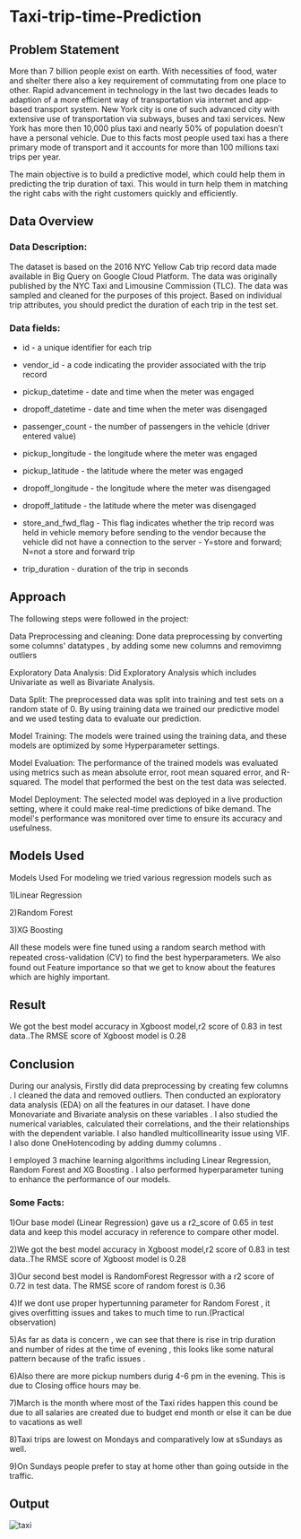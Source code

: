 
# Taxi-trip-time-Prediction




## Problem Statement
More than 7 billion people exist on earth. With necessities of food, water and shelter there also a key requirement of commutating from one place to other. Rapid advancement in technology in the last two decades leads to adaption of a more efficient way of transportation via internet and app-based transport system. New York city is one of such advanced city with extensive use of transportation via subways, buses and taxi services. New York has more then 10,000 plus taxi and nearly 50% of population doesn’t have a personal vehicle. Due to this facts most people used taxi has a there primary mode of transport and it accounts for more than 100 millions taxi trips per year.

The main objective is to build a predictive model, which could help them in predicting the trip duration of taxi. This would in turn help them in matching the right cabs with the right customers quickly and efficiently.
## Data Overview
### Data Description:

The dataset is based on the 2016 NYC Yellow Cab trip record data made available in Big Query on Google Cloud Platform. The data was originally published by the NYC Taxi and Limousine Commission (TLC). The data was sampled and cleaned for the purposes of this project. Based on individual trip attributes, you should predict the duration of each trip in the test set.



### Data fields:

* id - a unique identifier for each trip

* vendor_id - a code indicating the provider associated with the trip record

* pickup_datetime - date and time when the meter was engaged

* dropoff_datetime - date and time when the meter was disengaged

* passenger_count - the number of passengers in the vehicle (driver entered value)

* pickup_longitude - the longitude where the meter was engaged

* pickup_latitude - the latitude where the meter was engaged

* dropoff_longitude - the longitude where the meter was disengaged

* dropoff_latitude - the latitude where the meter was disengaged

* store_and_fwd_flag - This flag indicates whether the trip record was held in vehicle memory before sending to the vendor because the vehicle did not have a connection to the server - Y=store and forward; N=not a store and forward trip 

* trip_duration - duration of the trip in seconds

## Approach

The following steps were followed in the project:

Data Preprocessing and cleaning: Done data preprocessing by converting some columns' datatypes , by adding some new columns and removimng outliers

Exploratory Data Analysis: Did Exploratory Analysis which includes Univariate as well as Bivariate Analysis.

Data Split: The preprocessed data was split into training and test sets on a random state of 0. By using training data we trained our predictive model and we used testing data to evaluate our prediction.

Model Training: The models were trained using the training data, and these models are optimized by some Hyperparameter settings.

Model Evaluation: The performance of the trained models was evaluated using metrics such as mean absolute error, root mean squared error, and R-squared. The model that performed the best on the test data was selected.

Model Deployment: The selected model was deployed in a live production setting, where it could make real-time predictions of bike demand. The model's performance was monitored over time to ensure its accuracy and usefulness.
## Models Used 
Models Used For modeling we tried various regression models such as 

1)Linear Regression

2)Random Forest

3)XG Boosting

All these models were fine tuned using a random search method with repeated cross-validation (CV) to ﬁnd the best hyperparameters. We also found out Feature importance so that we get to know about the features which are highly important.
## Result
We got the best model accuracy in Xgboost model,r2 score of 0.83 in test data..The RMSE score of Xgboost model is 0.28
## Conclusion

During our analysis, Firstly did data preprocessing by creating few columns . I cleaned the data and removed outliers. Then conducted an exploratory data analysis (EDA) on all the features in our dataset. I have done Monovariate and Bivariate analysis on these variables . I also studied the numerical variables, calculated their correlations, and the their relationships with the dependent variable. I also handled multicollinearity issue using VIF. I also done OneHotencoding by adding dummy columns .

I employed 3 machine learning algorithms including Linear Regression, Random Forest and XG Boosting . I also performed hyperparameter tuning to enhance the performance of our models.

### Some Facts:

1)Our base model (Linear Regression) gave us a r2_score of 0.65 in test data and keep this model accuracy in reference to compare other model.

2)We got the best model accuracy in Xgboost model,r2 score of 0.83 in test data..The RMSE score of Xgboost model is 0.28

3)Our second best model is RandomForest Regressor with a r2 score of 0.72 in test data. The RMSE score of random forest is 0.36

4)If we dont use proper hypertunning parameter for Random Forest , it gives overfitting issues and takes to much time to run.(Practical observation)

5)As far as data is concern , we can see that there is rise in trip duration and number of rides at the time of evening , this looks like some natural pattern because of the trafic issues .

6)Also there are more pickup numbers durig 4-6 pm in the evening. This is due to Closing office hours may be.

7)March is the month where most of the Taxi rides happen this cound be due to all salaries are created due to budget end month or else it can be due to vacations as well

8)Taxi trips are lowest on Mondays and comparatively low at sSundays as well.

9)On Sundays people prefer to stay at home other than going outside in the traffic.
## Output

![taxi](https://github.com/ady909/-Taxi-trip-time-Prediction/assets/57126736/085a8fc0-0a3b-4eab-89ab-7efe121ed844)

